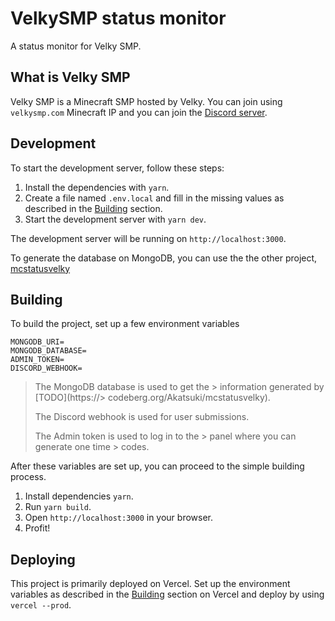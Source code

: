 # VelkySMP status monitor

A status monitor for Velky SMP.

## What is Velky SMP

Velky SMP is a Minecraft SMP hosted by Velky. You can join using `velkysmp.com` Minecraft IP and you can join the [Discord server](https://discord.gg/velky).

## Development


To start the development server, follow these steps:

1. Install the dependencies with `yarn`.
2. Create a file named `.env.local` and fill in the missing values as described in the [Building](#building) section.
3. Start the development server with `yarn dev`.

The development server will be running on `http://localhost:3000`.

To generate the database on MongoDB, you can use the the other project, [mcstatusvelky](https://codeberg.org/Akatsuki/mcstatusvelky)

## Building

To build the project, set up a few environment variables

```
MONGODB_URI=
MONGODB_DATABASE=
ADMIN_TOKEN=
DISCORD_WEBHOOK=
```

> The MongoDB database is used to get the > information generated by [TODO](https://> codeberg.org/Akatsuki/mcstatusvelky).
> 
> The Discord webhook is used for user submissions.
> 
> The Admin token is used to log in to the > panel where you can generate one time > codes.

After these variables are set up, you can proceed to the simple building process.

1. Install dependencies `yarn`.
2. Run `yarn build`.
3. Open `http://localhost:3000` in your browser.
4. Profit!

## Deploying

This project is primarily deployed on Vercel. Set up the environment variables as described in the [Building](#building) section on Vercel and deploy by using `vercel --prod`.